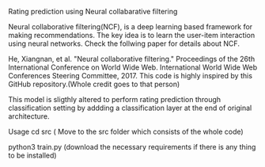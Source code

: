 Rating prediction using Neural collabarative filtering 

Neural collaborative filtering(NCF), is a deep learning based framework for making recommendations. The key idea is to learn the user-item interaction using neural networks. Check the follwing paper for details about NCF.

He, Xiangnan, et al. "Neural collaborative filtering." Proceedings of the 26th International Conference on World Wide Web. International World Wide Web Conferences Steering Committee, 2017.
This code is highly inspired by this GitHub repository.(Whole credit goes to that person)

This model is sligthly altered to perform rating prediction through classification setting by addding a classification layer at the end of original architecture.

Usage
cd src ( Move to the src folder which consists of the whole code)

python3 train.py (download the necessary requirements if there is any thing to be installed)
